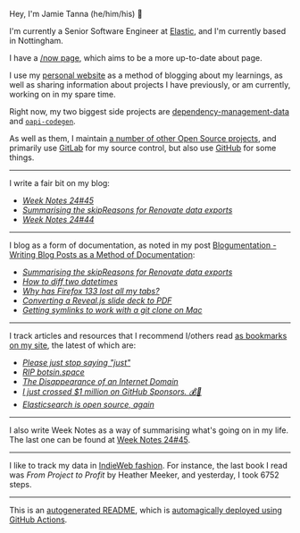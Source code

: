 Hey, I'm Jamie
Tanna (he/him/his) 👋

I'm currently a Senior Software Engineer at [Elastic](https://elastic.co/), and I'm currently based in Nottingham.

I have a [/now page](https://www.jvt.me/now/?utm_campaign=github-jamietanna), which aims to be a more up-to-date about page.

I use my [personal website](https://www.jvt.me/?utm_campaign=github-jamietanna) as a method of blogging about my learnings, as well as sharing information about projects I have previously, or am currently, working on in my spare time.

Right now, my two biggest side projects are [dependency-management-data](https://dmd.tanna.dev) and [`oapi-codegen`](https://github.com/deepmap/oapi-codegen/).

As well as them, I maintain [a number of other Open Source projects](https://www.jvt.me/open-source/?utm_campaign=github-jamietanna), and primarily use [GitLab](https://gitlab.com/jamietanna) for my source control, but also use [GitHub](https://github.com/jamietanna) for some things.

---

I write a fair bit on my blog:


- [_Week Notes 24#45_](https://www.jvt.me/week-notes/2024/45/?utm_campaign=github-jamietanna)
- [_Summarising the skipReasons for Renovate data exports_](https://www.jvt.me/posts/2024/11/08/renovate-packagedump-skip-reason/?utm_campaign=github-jamietanna)
- [_Week Notes 24#44_](https://www.jvt.me/week-notes/2024/44/?utm_campaign=github-jamietanna)

---

I blog as a form of documentation, as noted in my post [Blogumentation - Writing Blog Posts as a Method of Documentation](https://www.jvt.me/posts/2017/06/25/blogumentation/?utm_campaign=github-jamietanna):


- [_Summarising the skipReasons for Renovate data exports_](https://www.jvt.me/posts/2024/11/08/renovate-packagedump-skip-reason/?utm_campaign=github-jamietanna)
- [_How to diff two datetimes_](https://www.jvt.me/posts/2024/10/31/date-diff/?utm_campaign=github-jamietanna)
- [_Why has Firefox 133 lost all my tabs?_](https://www.jvt.me/posts/2024/10/16/firefox-profile-133/?utm_campaign=github-jamietanna)
- [_Converting a Reveal.js slide deck to PDF_](https://www.jvt.me/posts/2024/10/01/reveal-pdf/?utm_campaign=github-jamietanna)
- [_Getting symlinks to work with a git clone on Mac_](https://www.jvt.me/posts/2024/10/01/mac-symlinks-git/?utm_campaign=github-jamietanna)

---

I track articles and resources that I recommend I/others read [as bookmarks on my site](https://www.jvt.me/kind/bookmarks/?utm_campaign=github-jamietanna), the latest of which are:


- [_Please just stop saying "just"_](https://sgringwe.com/2019/10/10/Please-just-stop-saying-just.html?utm_campaign=github-jamietanna)
- [_RIP botsin.space_](https://muffinlabs.com/posts/2024/10/29/10-29-rip-botsin-space/?utm_campaign=github-jamietanna)
- [_The Disappearance of an Internet Domain_](https://every.to/p/the-disappearance-of-an-internet-domain?utm_campaign=github-jamietanna)
- [_I just crossed $1 million on GitHub Sponsors. 💰🎉_](http://calebporzio.com/i-just-cracked-1-million-on-github-sponsors-heres-my-playbook?utm_campaign=github-jamietanna)
- [_Elasticsearch is open source, again_](https://www.elastic.co/blog/elasticsearch-is-open-source-again?utm_campaign=github-jamietanna)

---

I also write Week Notes as a way of summarising what's going on in my life. The last one can be found at [Week Notes 24#45](https://www.jvt.me/week-notes/2024/45/?utm_campaign=github-jamietanna).

---

I like to track my data in [IndieWeb fashion](https://indieweb.org/why). For instance, the last book I read was _From Project to Profit_ by Heather Meeker, and yesterday, I took 6752 steps.

---
This is an [autogenerated README](https://www.jvt.me/posts/2022/01/12/autogenerated-profile-readme/?utm_campaign=github-jamietanna), which is [automagically deployed using GitHub Actions](https://github.com/jamietanna/jamietanna/blob/main/.github/workflows/rebuild.yml).
